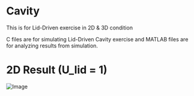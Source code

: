 # Cavity
This is for Lid-Driven exercise in 2D &amp; 3D condition

C files are for simulating Lid-Driven Cavity exercise and MATLAB files are for analyzing results from simulation.

# 2D Result (U_lid = 1)
![Image](https://github.com/user-attachments/assets/8c28cb74-1b2e-4ca8-aa94-b83013d98c79)
